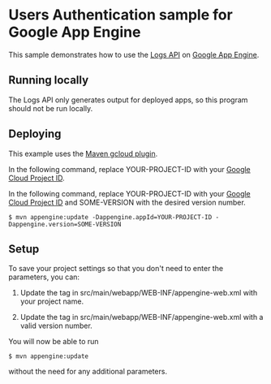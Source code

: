 # Users Authentication sample for Google App Engine

This sample demonstrates how to use the [Logs API][appid] on [Google App
Engine][ae-docs].

[appid]: https://cloud.google.com/appengine/docs/java/logs/
[ae-docs]: https://cloud.google.com/appengine/docs/java/

## Running locally 

The Logs API only generates output for deployed apps, so this program should not be run locally.

## Deploying
 
This example uses the
[Maven gcloud plugin](https://cloud.google.com/appengine/docs/java/managed-vms/maven).

In the following command, replace YOUR-PROJECT-ID with your
[Google Cloud Project ID](https://developers.google.com/console/help/new/#projectnumber).

 In the following command, replace YOUR-PROJECT-ID with your
[Google Cloud Project ID](https://developers.google.com/console/help/new/#projectnumber) and SOME-VERSION with the desired version number.

    $ mvn appengine:update -Dappengine.appId=YOUR-PROJECT-ID -Dappengine.version=SOME-VERSION

## Setup
To save your project settings so that you don't need to enter the
 parameters, you can:

1. Update the <application> tag in src/main/webapp/WEB-INF/appengine-web.xml
   with your project name.

2. Update the <version> tag in src/main/webapp/WEB-INF/appengine-web.xml
   with a valid version number.


You will now be able to run

    $ mvn appengine:update

without the need for any additional parameters.

